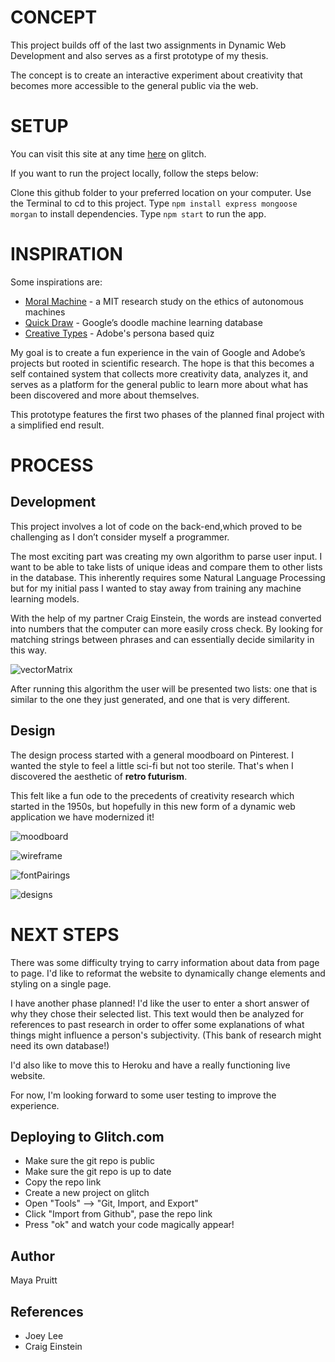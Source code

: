 # CONCEPT 

This project builds off of the last two assignments in Dynamic Web Development and also serves as a first prototype of my thesis. 

The concept is to create an interactive experiment about creativity that becomes more accessible to the general public via the web. 

# SETUP

You can visit this site at any time [here](https://180v1.glitch.me) on glitch.

If you want to run the project locally, follow the steps below:

Clone this github folder to your preferred location on your computer.
Use the Terminal to cd to this project.
Type ```npm install express mongoose morgan``` to install dependencies. 
Type ```npm start``` to run the app. 

# INSPIRATION

Some inspirations are: 
* [Moral Machine](http://moralmachine.mit.edu) - a MIT research study on the ethics of autonomous machines 
* [Quick Draw](https://quickdraw.withgoogle.com) - Google’s doodle machine learning database 
* [Creative Types](https://mycreativetype.com) - Adobe's persona based quiz

My goal is to create a fun experience in the vain of Google and Adobe’s projects but rooted in scientific research. The hope is that this becomes a self contained system that collects more creativity data, analyzes it, and serves as a platform for the general public to learn more about what has been discovered and more about themselves. 

This prototype features the first two phases of the planned final project with a simplified end result. 

# PROCESS

## Development

This project involves a lot of code on the back-end,which proved to be challenging as I don’t consider myself a programmer. 

The most exciting part was creating my own algorithm to parse user input. I want to be able to take lists of unique ideas and compare them to other lists in the database. This inherently requires some Natural Language Processing but for my initial pass I wanted to stay away from training any machine learning models. 

With the help of my partner Craig Einstein, the words are instead converted into numbers that the computer can more easily cross check. By looking for matching strings between phrases and can essentially decide similarity in this way. 

![vectorMatrix](https://github.com/mayapruitt/Thesis_2020/blob/master/readme_photos/matrix%20of%20vectors%20.JPG)

After running this algorithm the user will be presented two lists: one that is similar to the one they just generated, and one that is very different. 



## Design

The design process started with a general moodboard on Pinterest. I wanted the style to feel a little sci-fi but not too sterile. That's when I discovered the aesthetic of <b>retro futurism</b>. 

This felt like a fun ode to the precedents of creativity research which started in the 1950s, but hopefully in this new form of a dynamic web application we have modernized it!

![moodboard](https://github.com/mayapruitt/Thesis_2020/blob/master/readme_photos/thesis_moodboard.png)

![wireframe](https://github.com/mayapruitt/Thesis_2020/blob/master/readme_photos/thesis_wireframe.png)

![fontPairings](https://github.com/mayapruitt/Thesis_2020/blob/master/readme_photos/fontPairings.png)

![designs](https://github.com/mayapruitt/Thesis_2020/blob/master/readme_photos/thesis_designv1.png)

# NEXT STEPS

There was some difficulty trying to carry information about data from page to page. I'd like to reformat the website to dynamically change elements and styling on a single page. 

I have another phase planned! I'd like the user to enter a short answer of why they chose their selected list. This text would then be analyzed for references to past research in order to offer some explanations of what things might influence a person's subjectivity. (This bank of research might need its own database!)

I'd also like to move this to Heroku and have a really functioning live website. 

For now, I'm looking forward to some user testing to improve the experience. 

## Deploying to Glitch.com

- Make sure the git repo is public
- Make sure the git repo is up to date
- Copy the repo link
- Create a new project on glitch
- Open "Tools" --> "Git, Import, and Export"
- Click "Import from Github", pase the repo link
- Press "ok" and watch your code magically appear!

## Author

Maya Pruitt

## References 

* Joey Lee 
* Craig Einstein 







